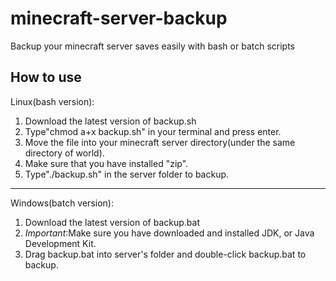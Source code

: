# minecraft-server-backup
Backup your minecraft server saves easily with bash or batch scripts
## How to use
Linux(bash version):
1. Download the latest version of backup.sh
2. Type"chmod a+x backup.sh" in your terminal and press enter.
3. Move the file into your minecraft server directory(under the same directory of world).
4. Make sure that you have installed "zip".
4. Type"./backup.sh" in the server folder to backup.
***
Windows(batch version):
1. Download the latest version of backup.bat
2. *Important*:Make sure you have downloaded and installed JDK, or Java Development Kit.
3. Drag backup.bat into server's folder and double-click backup.bat to backup.
